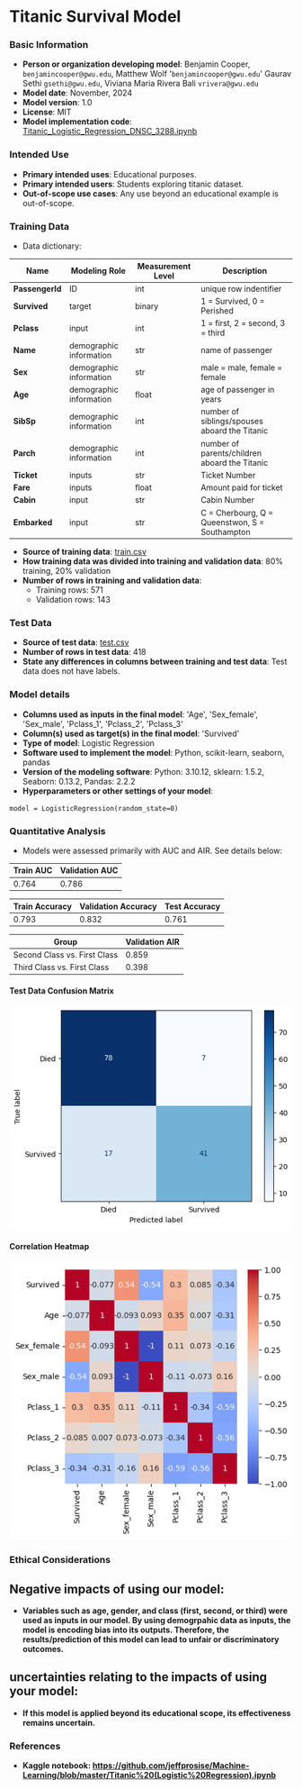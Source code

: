 # Titanic Survival Model

### Basic Information

* **Person or organization developing model**: Benjamin Cooper, `benjamincooper@gwu.edu`, Matthew Wolf '`benjamincooper@gwu.edu`'  Gaurav Sethi `gsethi@gwu.edu`, Viviana Maria Rivera Bali `vrivera@gwu.edu`
* **Model date**: November, 2024
* **Model version**: 1.0
* **License**: MIT
* **Model implementation code**: [Titanic_Logistic_Regression_DNSC_3288.ipynb](Titanic_Logistic_Regression_DNSC_3288.ipynb)

### Intended Use
* **Primary intended uses**: Educational purposes.
* **Primary intended users**: Students exploring titanic dataset.
* **Out-of-scope use cases**: Any use beyond an educational example is out-of-scope.

### Training Data

* Data dictionary: 

| Name | Modeling Role | Measurement Level| Description|
| ---- | ------------- | ---------------- | ---------- |
|**PassengerId**| ID | int | unique row indentifier |
| **Survived** | target | binary | 1 = Survived, 0 = Perished |
| **Pclass** | input | int | 1 = first, 2 = second, 3 = third |
| **Name** | demographic information | str | name of passenger |
| **Sex** | demographic information | str | male = male, female = female |
| **Age** | demographic information | float | age of passenger in years |
| **SibSp** | demographic information | int | number of siblings/spouses aboard the Titanic |
| **Parch** | demographic information | int | number of parents/children aboard the Titanic |
| **Ticket** | inputs | str | Ticket Number |
| **Fare** | inputs | float | Amount paid for ticket |
| **Cabin**| input | str | Cabin Number |
| **Embarked**| input | str | C = Cherbourg, Q = Queenstwon, S = Southampton |

* **Source of training data**: [train.csv](train.csv)
* **How training data was divided into training and validation data**: 80% training, 20% validation
* **Number of rows in training and validation data**:
  * Training rows: 571
  * Validation rows: 143

### Test Data
* **Source of test data**: [test.csv](test.csv)
* **Number of rows in test data**: 418
* **State any differences in columns between training and test data**: Test data does not have labels.

### Model details
* **Columns used as inputs in the final model**: 'Age',
       'Sex_female', 'Sex_male', 'Pclass_1', 'Pclass_2', 'Pclass_3'
* **Column(s) used as target(s) in the final model**: 'Survived'
* **Type of model**: Logistic Regression 
* **Software used to implement the model**: Python, scikit-learn, seaborn, pandas
* **Version of the modeling software**: Python: 3.10.12, sklearn: 1.5.2, Seaborn: 0.13.2, Pandas: 2.2.2
* **Hyperparameters or other settings of your model**: 
```
model = LogisticRegression(random_state=0)

```
### Quantitative Analysis

* Models were assessed primarily with AUC and AIR. See details below:

| Train AUC | Validation AUC |
| ------ | ------- | 
| 0.764 | 0.786 |

| Train Accuracy | Validation Accuracy | Test Accuracy |
| ------ | ------- | -------- |
| 0.793 | 0.832 | 0.761|


| Group | Validation AIR |
|-------|-----|
| Second Class vs. First Class | 0.859 |
| Third Class vs. First Class | 0.398 |

#### Test Data Confusion Matrix
![Confusion Matrix](Vali_cm.png)

#### Correlation Heatmap
![Correlation Heatmap](heatmap.png)

### Ethical Considerations
## Negative impacts of using our model:
* **Variables such as age, gender, and class (first, second, or third) were used as inputs in our model. By using demogrpahic data as inputs, the model is encoding bias into its outputs. Therefore, the results/prediction of this model can lead to unfair or discriminatory outcomes.**

## uncertainties relating to the impacts of using your model:
* **If this model is applied beyond its educational scope, its effectiveness remains uncertain.**

### References
* **Kaggle notebook: https://github.com/jeffprosise/Machine-Learning/blob/master/Titanic%20(Logistic%20Regression).ipynb**
